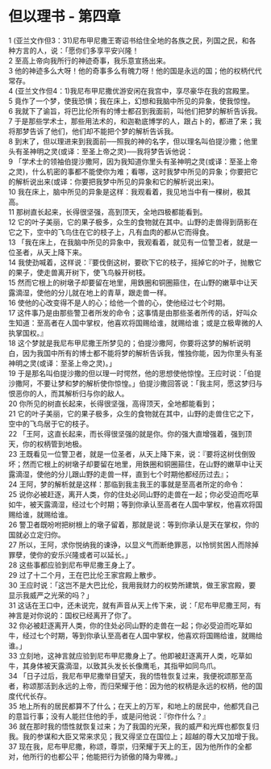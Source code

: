 # 但以理书 - 第四章
  
 1 (亚兰文作但3：31)尼布甲尼撒王寄诏书给住全地的各族之民，列国之民，和各种方言的人，说：「愿你们多享平安兴隆！  
 2 至高上帝向我所行的神迹奇事，我乐意宣扬出来。  
 3 他的神迹多么大呀！他的奇事多么有魄力呀！他的国是永远的国；他的权柄代代常存。  
 4 (亚兰文作但4：1)我尼布甲尼撒优游安闲在我宫中，享尽豪华在我的宫殿里。  
 5 竟作了一个梦，使我恐惧；我在床上，幻想和我脑中所见的异象，使我惊惶。  
 6 我就下了谕旨，将巴比伦所有的博士都召到我面前，叫他们把梦的解析告诉我。  
 7 于是那些学术士，那些用法术的，和迦勒底博学的人，跟占卜的，都进了来；我将那梦告诉了他们，他们却不能把个梦的解析告诉我。  
 8 到末了，但以理进来到我面前──照我的神的名字，但以理名叫伯提沙撒；他里头有圣神明之灵(或译：至圣上帝之灵)──我将梦告诉他说：  
 9 「学术士的领袖伯提沙撒阿，因为我知道你里头有圣神明之灵(或译：至圣上帝之灵)，什么机密的事都不能使你为难；看哪，这时我梦中所见的异象；你要把它的解析说出来(或译：你要把我梦中所见的异象和它的解析说出来)。  
 10 我在床上，脑中所见的异象是这样：我观看着，我见地当中有一棵树，极其高。  
 11 那树直长起来，长得很坚强，高到顶天，全地四极都能看到。  
 12 它的叶子美丽，它的果子极多，众生的食物就在其中。山野的走兽得到荫影在它之下，空中的飞鸟住在它的枝子上，凡有血肉的都从它而得食。  
 13 「我在床上，在我脑中所见的异象中，我观看着，就见有一位警卫者，就是一位圣者，从天上降下来。  
 14 我使劲喊着，这样说：『要伐倒这树，要砍下它的枝子，摇掉它的叶子，抛散它的果子，使走兽离开树下，使飞鸟躲开树枝。  
 15 然而它根上的树墩子却要留在地里，用鉄圈和铜圈箍住，在山野的嫩草中让天露滴湿，使他的分儿就在地上的青草，跟走兽一样。  
 16 使他的心改变得不是人的心；给他一个兽的心，使他经过七个时期。  
 17 这件事乃是由那些警卫者所发的命令；这事情是由那些圣者所传的话，好叫众生知道：至高者在人国中掌权，他喜欢将国赐给谁，就赐给谁；或是立极卑微的人执掌国权。』  
 18 这个梦就是我尼布甲尼撒王所梦见的；伯提沙撒阿，你要将这梦的解析说明白，因为我国中所有的博士都不能将梦的解析告诉我，惟独你能，因为你里头有圣神明之灵(或译：至圣上帝之灵)。」  
 19 于是那名叫伯提沙撒的但以理一时愕然，他的思想使他惊惶。王应时说：「伯提沙撒阿，不要让梦和梦的解析使你惊惶。」伯提沙撒回答说：「我主阿，愿这梦归与恨恶你的人，而其解析归与你的敌人。  
 20 你所见的树直长起来，长得很坚强，高得顶天，全地都能看到；  
 21 它的叶子美丽，它的果子极多，众生的食物就在其中，山野的走兽住它之下，空中的飞鸟居于它的枝子。  
 22 「王阿，这直长起来，而长得很坚强的就是你。你的强大直增强着，强到顶天，你的权柄管到地极。  
 23 王既看见一位警卫者，就是一位圣者，从天上降下来，说：『要将这树伐倒毁坏；然而它根上的树墩子却要留在地里，用鉄圈和铜圈箍住，在山野的嫩草中让天露滴湿，使他的分儿跟山野的走兽一样，直到七个时期他都经历过去』；  
 24 王阿，梦的解析就是这样：那临到我主我王的事就是至高者所定的命令：  
 25 说你必被赶逐，离开人类，你的住处必同山野的走兽在一起；你必受迫而吃草如牛，被天露滴湿，经过七个时期；等到你承认至高者在人国中掌权，他喜欢将国赐给谁，就赐给谁。  
 26 警卫者既吩咐把树根上的墩子留着，那就是说：等到你承认是天在掌权，你的国就必立定归你。  
 27 所以，王阿，求你悦纳我的谏诤，以显义气而断绝罪恶，以怜悯贫困人而除掉罪孽，使你的安乐兴隆或者可以延长。」  
 28 这些事都应验到尼布甲尼撒王身上了。  
 29 过了十二个月，王在巴比伦王家宫殿上散步。  
 30 王应时说：「这岂不是大巴比伦，我用我财力的权势所建筑，做王家宫殿，要显示我威严之光荣的吗？」  
 31 这话在王口中，还未说完，就有声音从天上传下来，说：「尼布甲尼撒王阿，有神言是对你说的：国权已经离开了你了。  
 32 你必被赶逐离开人类，你的住处必同山野的走兽在一起；你必受迫而吃草如牛，经过七个时期，等到你承认至高者在人国中掌权，他喜欢将国赐给谁，就赐给谁。」  
 33 立刻地，这神言就应验到尼布甲尼撒身上了。他即被赶逐离开人类，吃草如牛，其身体被天露滴湿，以致其头发长长像鹰毛，其指甲如同鸟爪。  
 34 「日子过后，我尼布甲尼撒举目望天，我的悟牲恢复过来，我便祝颂那至高者，称颂那活到永远的上帝，而归荣耀于他：因为他的权柄是永远的权柄，他的国度代代长存。  
 35 地上所有的居民都算不了什么；在天上的万军，和地上的居民中，他都凭自己的意旨行事；没有人能拦住他的手，或是问他说：『你作什么？』  
 36 就在那时我的悟性就恢复过来；为了我国的光荣，我的威严和光辉也都恢复归我。我的参谋和大臣又常来求见；我又得坚立在国位上；超越的尊大又加增于我。  
 37 现在我，尼布甲尼撒，称颂，尊崇，归荣耀于天上的王，因为他所作的全都对，他所行的也都公平；他能把行为骄傲的降为卑微。」